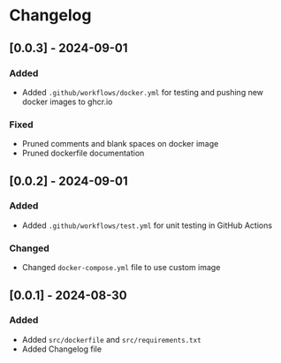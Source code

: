 # Changelog

## [0.0.3] - 2024-09-01

### Added
- Added `.github/workflows/docker.yml` for testing and pushing new docker images to ghcr.io

### Fixed
- Pruned comments and blank spaces on docker image
- Pruned dockerfile documentation

## [0.0.2] - 2024-09-01

### Added
- Added `.github/workflows/test.yml` for unit testing in GitHub Actions

### Changed
- Changed `docker-compose.yml` file to use custom image

## [0.0.1] - 2024-08-30

### Added
- Added `src/dockerfile` and `src/requirements.txt`
- Added Changelog file